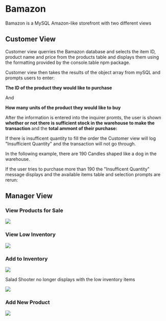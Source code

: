 # Bamazon
Bamazon is a MySQL Amazon-like storefront with two different views

## Customer View

Customer view querries the Bamazon database and selects the item ID, product name and price from the products table and displays them using the formatting provided by the console.table npm package. 

Customer view then takes the results of the object array from mySQL and prompts users to enter:

**The ID of the product they would like to purchase**

And 

**How many units of the product they would like to buy**


After the information is entered into the inquirer promts, the user is shown **whether or not there is sufficient stock in the warehouse to make the transaction** and the **total ammont of their purchase:** 



If there is insufficent quantity to fill the order the Customer view will log "Insufficient Quantity" and the transaction will not go through. 

In the following example, there are 190 Candles shaped like a dog in the warehouse. 

If the user tries to purchase more than 190 the "Insufficent Quantity" message displays and the available items table and selection prompts are rerun: 


## Manager View



### View Products for Sale

![](Manager_ViewProd.gif)

### View Low Inventory

![](Bamazon_ViewLow.gif)


### Add to Inventory

![](Manager_AddtoInven.gif)

Salad Shooter no longer displays with the low inventory items

![](Manager_NoSaladShooter.gif)


### Add New Product

![](Manager_AddProd.gif)

